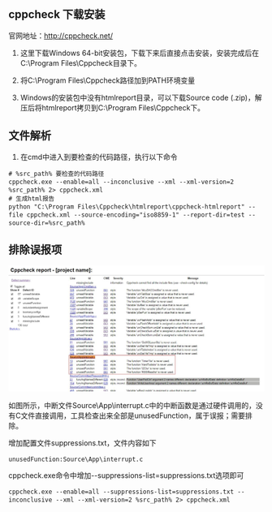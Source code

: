 ## cppcheck 下载安装

官网地址：http://cppcheck.net/

1. 这里下载Windows 64-bit安装包，下载下来后直接点击安装，安装完成后在C:\Program Files\Cppcheck目录下。

2. 将C:\Program Files\Cppcheck路径加到PATH环境变量

3. Windows的安装包中没有htmlreport目录，可以下载Source code (.zip)，解压后将htmlreport拷贝到C:\Program Files\Cppcheck下。


## 文件解析

1. 在cmd中进入到要检查的代码路径，执行以下命令

```Shell
# %src_path% 要检查的代码路径
cppcheck.exe --enable=all --inconclusive --xml --xml-version=2 %src_path% 2> cppcheck.xml
# 生成html报告
python "C:\Program Files\Cppcheck\htmlreport\cppcheck-htmlreport" --file cppcheck.xml --source-encoding="iso8859-1" --report-dir=test --source-dir=%src_path%
```

## 排除误报项

![](images/cppcheckhtmlreport.jpeg)

如图所示，中断文件Source\App\interrupt.c中的中断函数是通过硬件调用的，没有C文件直接调用，工具检查出来全部是unusedFunction，属于误报；需要排除。

增加配置文件suppressions.txt，文件内容如下

```Shell
unusedFunction:Source\App\interrupt.c
```
    
cppcheck.exe命令中增加--suppressions-list=suppressions.txt选项即可

```Shell
cppcheck.exe --enable=all --suppressions-list=suppressions.txt --inconclusive --xml --xml-version=2 %src_path% 2> cppcheck.xml
```

